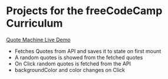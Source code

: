 # Projects for the freeCodeCamp Curriculum

[Quote Machine Live Demo](https://v687m.csb.app, "Live Demo")

- Fetches Quotes from API and saves it to state on first mount
- A random quotes is showed from the fetched quotes
- On Click random quotes is fetched from the API
- backgroundColor and color changes on Click
